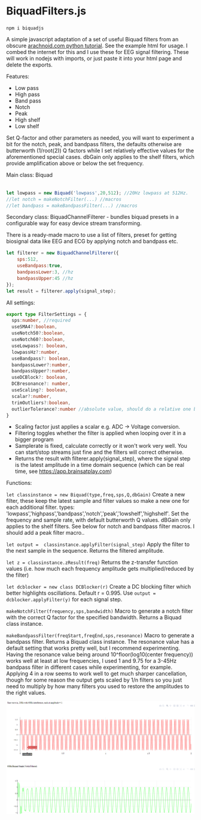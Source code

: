 # BiquadFilters.js

`npm i biquadjs`

A simple javascript adaptation of a set of useful Biquad filters from an obscure [arachnoid.com python tutorial](https://arachnoid.com/phase_locked_loop/index.html). See the example html for usage. I combed the internet for this and I use these for EEG signal filtering. These will work in nodejs with imports, or just paste it into your html page and delete the exports.

Features:
* Low pass
* High pass
* Band pass
* Notch
* Peak
* High shelf
* Low shelf

Set Q-factor and other parameters as needed, you will want to experiment a bit for the notch, peak, and bandpass filters, the defaults otherwise are butterworth (1/root(2)) Q factors while I set relatively effective values for the aforementioned special cases. dbGain only applies to the shelf filters, which provide amplification above or below the set frequency.

Main class: Biquad
```js

let lowpass = new Biquad('lowpass',20,512); //20Hz lowpass at 512Hz. 
//let notch = makeNotchFilter(...) //macros
//let bandpass = makeBandpassFilter(...) //macros
```

Secondary class: BiquadChannelFilterer - bundles biquad presets in a configurable way for easy device stream transforming.

There is a ready-made macro to use a list of filters, preset for getting biosignal data like EEG and ECG by applying notch and bandpass etc.
```js
let filterer = new BiquadChannelFilterer({
    sps:512,
    useBandpass:true,
    bandpassLower:3, //hz
    bandpassUpper:45 //hz
});
let result = filterer.apply(signal_step);
``` 

All settings:
```ts
export type FilterSettings = {
  sps:number, //required
  useSMA4?:boolean,
  useNotch50?:boolean,
  useNotch60?:boolean,
  useLowpass?: boolean,
  lowpassHz?:number,
  useBandpass?: boolean,
  bandpassLower?:number,
  bandpassUpper?:number,
  useDCBlock?: boolean,
  DCBresonance?: number,
  useScaling?: boolean,
  scalar?:number,
  trimOutliers?:boolean,
  outlierTolerance?:number //absolute value, should do a relative one but scaling causes problems
}
```

* Scaling factor just applies a scalar e.g. ADC -> Voltage conversion.
* Filtering toggles whether the filter is applied when looping over it in a bigger program
* Samplerate is fixed, calculate correctly or it won't work very well. You can start/stop streams just fine and the filters will correct otherwise.
* Returns the result with filterer.apply(signal_step), where the signal step is the latest amplitude in a time domain sequence (which can be real time, see https://app.brainsatplay.com)


Functions:

`let classinstance = new Biquad(type,freq,sps,Q,dbGain)` Create a new filter, these keep the latest sample and filter values so make a new one for each additional filter.
types: 'lowpass','highpass','bandpass','notch','peak','lowshelf','highshelf'. Set the frequency and sample rate, with default butterworth Q values. dBGain only applies to the shelf filters. See below for notch and bandpass filter macros. I should add a peak filter macro..

`let output =  classinstance.applyFilter(signal_step)` Apply the filter to the next sample in the sequence. Returns the filtered amplitude.

`let z = classinstance.zResult(freq)` Returns the z-transfer function values (i.e. how much each frequency amplitude gets multiplied/reduced by the filter)

`let dcblocker = new class DCBlocker(r)` Create a DC blocking filter which better highlights oscillations. Default r = 0.995. Use `output = dcblocker.applyFilter(y)` for each signal step.

`makeNotchFilter(frequency,sps,bandwidth)` Macro to generate a notch filter with the correct Q factor for the specified bandwidth. Returns a Biquad class instance.

`makeBandpassFilter(freqStart,freqEnd,sps,resonance)` Macro to generate a bandpass filter. Returns a Biquad class instance. The resonance value has a default setting that works pretty well, but I recommend experimenting. Having the resonance value being around 10^floor(log10(center frequency)) works well at least at low frequencies, I used 1 and 9.75 for a 3-45Hz bandpass filter in different cases while experimenting, for example. Applying 4 in a row seems to work well to get much sharper cancellation, though for some reason the output gets scaled by 1/n filters so you just need to multiply by how many filters you used to restore the amplitudes to the right values. 

![capture](Capture.PNG)
